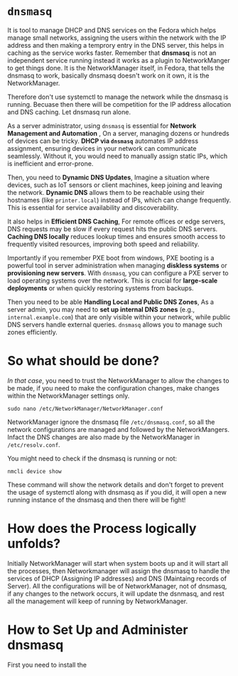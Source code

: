 # `dnsmasq`

It is tool to manage DHCP and DNS services on the Fedora which helps manage small networks, assigning the users within the network with the IP address and then making a temprory entry in the DNS server, this helps in caching as the service works faster. Remember that **dnsmasq** is not an independent service running instead it works as a plugin to NetworkManger to get things done. It is the NetworkManager itself, in Fedora, that tells the dnsmasq to work, basically dnsmasq doesn't work on it own, it is the NetworkManager. 

Therefore don't use systemctl to manage the network while the dnsmasq is running. Becuase then there will be competition for the IP address allocation and DNS caching. Let dnsmasq run alone.

As a server administrator, using `dnsmasq` is essential for **Network Management and Automation** , On a server, managing dozens or hundreds of devices can be tricky. **DHCP via `dnsmasq`** automates IP address assignment, ensuring devices in your network can communicate seamlessly. Without it, you would need to manually assign static IPs, which is inefficient and error-prone.

Then, you need to **Dynamic DNS Updates**, Imagine a situation where devices, such as IoT sensors or client machines, keep joining and leaving the network. **Dynamic DNS** allows them to be reachable using their hostnames (like `printer.local`) instead of IPs, which can change frequently. This is essential for service availability and discoverability.

It also helps in **Efficient DNS Caching**, For remote offices or edge servers, DNS requests may be slow if every request hits the public DNS servers. **Caching DNS locally** reduces lookup times and ensures smooth access to frequently visited resources, improving both speed and reliability.

Importantly if you remember PXE boot from windows, PXE booting is a powerful tool in server administration when managing **diskless systems** or **provisioning new servers**. With `dnsmasq`, you can configure a PXE server to load operating systems over the network. This is crucial for **large-scale deployments** or when quickly restoring systems from backups.

Then you need to be able **Handling Local and Public DNS Zones**, As a server admin, you may need to **set up internal DNS zones** (e.g., `internal.example.com`) that are only visible within your network, while public DNS servers handle external queries. `dnsmasq` allows you to manage such zones efficiently.


# So what should be done?

*In that case*, you need to trust the NetworkManager to allow the changes to be made, if you need to make the configuration changes, make changes within the NetworkManager settings only.

```
sudo nano /etc/NetworkManager/NetworkManager.conf
```

NetworkManager ignore the dnsmasq file `/etc/dnsmasq.conf`, so all the network configurations are managed and followed by the NetworkMangers. Infact the DNS changes are also made by the NetworkManager in `/etc/resolv.conf`. 

You might need to check if the dnsmasq is running or not:

```
nmcli device show
```

These command will show the network details and don't forget to prevent the usage of systemctl along with dnsmasq as if you did, it will open a new running instance of the dnsmasq and then there will be fight! 

# How does the Process logically unfolds?

Initially NetworkManager will start when system boots up and it will start all the processes, then Networkmanager will assign the dnsmasq to handle the services of DHCP (Assigning IP addresses) and DNS (Maintaing records of Server). All the configurations will be of NetworkManager, not of dnsmasq, if any changes to the network occurs, it will update the dsnmasq, and rest all the management will keep of running by NetworkManager.


# How to Set Up and Administer dnsmasq

First you need to install the 